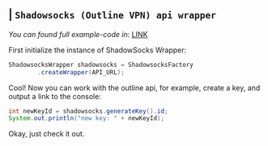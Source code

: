 ## | `Shadowsocks (Outline VPN) api wrapper`
*You can found full example-code in:* [LINK](https://github.com/suuft/shadowsocks-java-wrapper/blob/master/src/test/java/net/suuft/shadowsocks)

First initialize the instance of ShadowSocks Wrapper:
```java
ShadowsocksWrapper shadowsocks = ShadowsocksFactory
        .createWrapper(API_URL);
```

Cool! Now you can work with the outline api, for example, create a key, and output a link to the console:

```java
int newKeyId = shadowsocks.generateKey().id;
System.out.println("new key: " + newKeyId);
```

Okay, just check it out.